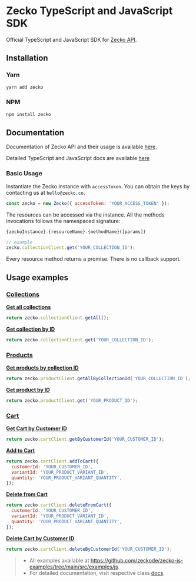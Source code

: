 # Zecko TypeScript and JavaScript SDK

Official TypeScript and JavaScript SDK for [Zecko API](https://www.postman.com/zeckode/workspace/zecko-public/documentation/19047720-d75209b6-3573-425a-afa3-6b8ededd0501).

## Installation

### Yarn
```bash
yarn add zecko
```

### NPM
```bash
npm install zecko
```

## Documentation

Documentation of Zecko API and their usage is available [here](https://www.postman.com/zeckode/workspace/zecko-public/documentation/19047720-d75209b6-3573-425a-afa3-6b8ededd0501).

Detailed TypeScript and JavaScript docs are available [here](https://zecko.co/zecko-js/classes/Zecko.html)

### Basic Usage

Instantiate the Zecko instance with `accessToken`. You can obtain the keys by contacting us at `hello@zecko.co`.

```js
const zecko = new Zecko({ accessToken: 'YOUR_ACCESS_TOKEN' });
```

The resources can be accessed via the instance. All the methods invocations follows the namespaced signature:

```js
{zeckoInstance}.{resourceName}.{methodName}([params])

// example
zecko.collectionClient.get('YOUR_COLLECTION_ID');
```

Every resource method returns a promise. There is no callback support.

## Usage examples
### [Collections](https://zecko.co/zecko-js/classes/CollectionClient.html)

<b>[Get all collections](https://zecko.co/zecko-js/classes/CollectionClient.html#getAll)</b>
```js
return zecko.collectionClient.getAll();
```

<b>[Get collection by ID](https://zecko.co/zecko-js/classes/CollectionClient.html#getbyId)</b>

```js
return zecko.collectionClient.get('YOUR_COLLECTION_ID');
```

### [Products](https://zecko.co/zecko-js/classes/ProductClient.html)
<b>[Get products by collection ID](https://zecko.co/zecko-js/classes/ProductClient.html#getAllByCollectionId)</b>

```js
return zecko.productClient.getAllByCollectionId('YOUR_COLLECTION_ID');
```

<b>[Get product by ID](https://zecko.co/zecko-js/classes/ProductClient.html#getById)</b>

```js
return zecko.productClient.get('YOUR_PRODUCT_ID');
```

### [Cart](https://zecko.co/zecko-js/classes/CartClient.html)

<b>[Get Cart by Customer ID](https://zecko.co/zecko-js/classes/CartClient.html#getByCustomerId)</b>

```js
return zecko.cartClient.getByCustomerId('YOUR_CUSTOMER_ID');
```

<b>[Add to Cart](https://zecko.co/zecko-js/classes/CartClient.html#addToCart)</b>

```js
return zecko.cartClient.addToCart({
  customerId: 'YOUR_CUSTOMER_ID',
  variantId: 'YOUR_PRODUCT_VARIANT_ID',
  quantity: 'YOUR_PRODUCT_VARIANT_QUANTITY',
});
```

<b>[Delete from Cart](https://zecko.co/zecko-js/classes/CartClient.html#deleteFromCart)</b>

```js
return zecko.cartClient.deleteFromCart({
  customerId: 'YOUR_CUSTOMER_ID',
  variantId: 'YOUR_PRODUCT_VARIANT_ID',
  quantity: 'YOUR_PRODUCT_VARIANT_QUANTITY',
});
```

<b>[Delete Cart by Customer ID](https://zecko.co/zecko-js/classes/CartClient.html#deleteByCustomerId)</b>

```js
return zecko.cartClient.deleteByCustomerId('YOUR_CUSTOMER_ID');
```

>- All examples available at https://github.com/zeckode/zecko-js-examples/tree/main/src/examples/js.
>- For detailed documentation, visit respective class [docs](https://zecko.co/zecko-js/modules.html).
